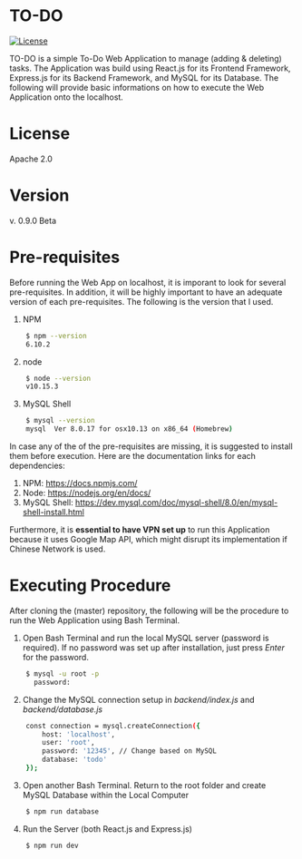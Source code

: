 # TO-DO
[![License](https://img.shields.io/badge/License-Apache%202.0-blue.svg)](https://opensource.org/licenses/Apache-2.0)

TO-DO is a simple To-Do Web Application to manage (adding & deleting) tasks. The Application was build using React.js for its Frontend Framework, Express.js for its Backend Framework, and MySQL for its Database. The following will provide basic informations on how to execute the Web Application onto the localhost.

# License

Apache 2.0

# Version

v. 0.9.0 Beta

# Pre-requisites

Before running the Web App on localhost, it is imporant to look for several pre-requisites. In addition, it will be highly important to have an adequate version of each pre-requisites. The following is the version that I used.

1. NPM
```sh
    $ npm --version
    6.10.2
```

2. node
```sh
    $ node --version
    v10.15.3
```

3. MySQL Shell
```sh
    $ mysql --version
    mysql  Ver 8.0.17 for osx10.13 on x86_64 (Homebrew)
```

In case any of the of the pre-requisites are missing, it is suggested to install them before execution. Here are the documentation links for each dependencies: 
1. NPM: https://docs.npmjs.com/
1. Node: https://nodejs.org/en/docs/
1. MySQL Shell: https://dev.mysql.com/doc/mysql-shell/8.0/en/mysql-shell-install.html

Furthermore, it is **essential to have VPN set up** to run this Application because it uses Google Map API, which might disrupt its implementation if Chinese Network is used.

# Executing Procedure

After cloning the (master) repository, the following will be the procedure to run the Web Application using Bash Terminal.

1. Open Bash Terminal and run the local MySQL server (password is required). If no password was set up after installation, just press *Enter* for the password.
```sh
    $ mysql -u root -p
      password:
```

2. Change the MySQL connection setup in *backend/index.js* and *backend/database.js*
```sh
    const connection = mysql.createConnection({
        host: 'localhost',
        user: 'root',
        password: '12345', // Change based on MySQL
        database: 'todo'
    });
```

3. Open another Bash Terminal. Return to the root folder and create MySQL Database within the Local Computer
```sh
    $ npm run database
```


4. Run the Server (both React.js and Express.js)
```sh
    $ npm run dev
```

